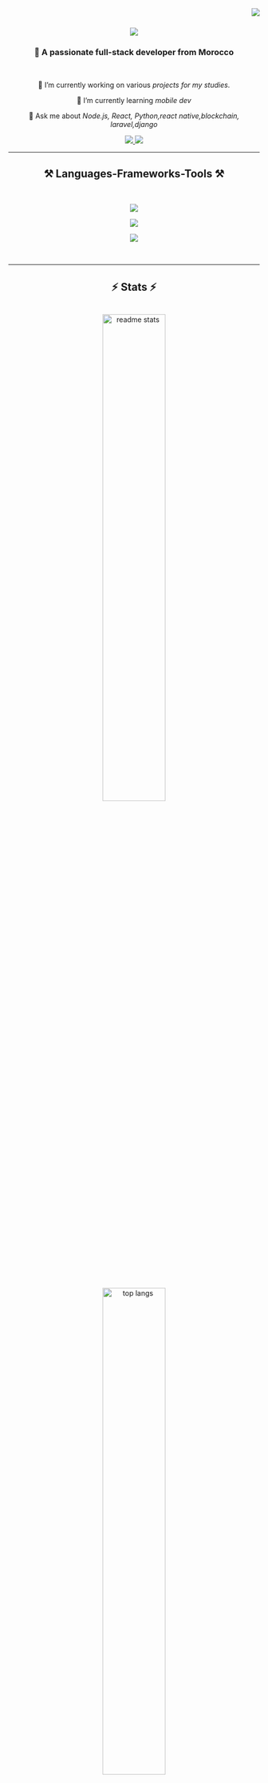 <img align="right" src="https://visitor-badge.laobi.icu/badge?page_id=sibylaaal" />

<h1 align="center">
    <img src="https://readme-typing-svg.herokuapp.com/?font=Righteous&size=35&center=true&vCenter=true&width=500&height=70&duration=4000&lines=Hi+There!+👋;+I'm+bilal+korchi!;" />
</h1>

<h3 align="center">👀 A passionate full-stack developer from Morocco</h3>

<br/>

<div align="center">
 
 🔭 I’m currently working on various *projects for my studies*.
 
 🌱 I’m currently learning *mobile dev*

💬 Ask me about *Node.js, React, Python,react native,blockchain, laravel,django*
<br/>
 </div>

 <div align="center"> 
  <a href="mailto:bybill757@gmail.com">
    <img src="https://img.shields.io/badge/Gmail-333333?style=for-the-badge&logo=gmail&logoColor=red" />
  </a>
  <a href="https://www.linkedin.com/in/bilal-korchi-5061b3253/" target="_blank">
    <img src="https://img.shields.io/badge/LinkedIn-0077B5?style=for-the-badge&logo=linkedin&logoColor=white" target="_blank" />
  </a>
</div>

 <hr/>
 
 <!--- Tools and languages  --->

<h2 align="center">⚒️ Languages-Frameworks-Tools ⚒️</h2>
<br/>

<!-- Tools -->
<p align="center">
  <img src="https://skillicons.dev/icons?i=vscode,phpstorm,postman,pycharm,github,git,gitlab" />
</p>

<!-- Frameworks -->
<p align="center">
  <img src="https://skillicons.dev/icons?i=react,laravel,bootstrap,tailwind,nextjs,tailwind,react native,solidity" />
</p>

<!-- Languages -->
<p align="center">
  <img src="https://skillicons.dev/icons?i=html,css,js,nodejs,python,mongodb,mysql,py,qt,ts" />
</p>



<br/>

<hr/>
<!--- STATISTICS --->

<h2 align="center">⚡ Stats ⚡</h2>
<br>
<div align="center">
  <img width=50% src="https://github-readme-stats.vercel.app/api?username=sibylaaal&count_private=true&show_icons=true&theme=react&rank_icon=github&border_radius=10" alt="readme stats" />
  <img width=50% align="center" src="https://github-readme-stats.vercel.app/api/top-langs/?username=sibylaaal&hide=HTML&langs_count=8&layout=compact&theme=react&border_radius=10&size_weight=0.5&count_weight=0.5&exclude_repo=github-readme-stats" alt="top langs" />
</div>

<br/><br/>
